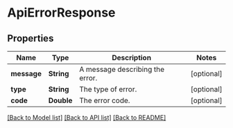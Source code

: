 # ApiErrorResponse

## Properties
Name | Type | Description | Notes
------------ | ------------- | ------------- | -------------
**message** | **String** | A message describing the error. | [optional] 
**type** | **String** | The type of error. | [optional] 
**code** | **Double** | The error code. | [optional] 

[[Back to Model list]](../README.md#documentation-for-models) [[Back to API list]](../README.md#documentation-for-api-endpoints) [[Back to README]](../README.md)


